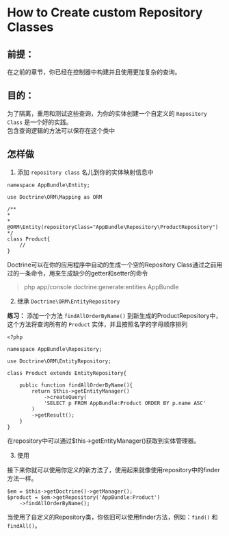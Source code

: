 # How to Create custom Repository Classes

## 前提：

在之前的章节，你已经在控制器中构建并且使用更加复杂的查询。

## 目的：

为了隔离，重用和测试这些查询，为你的实体创建一个自定义的 `Repository Class` 是一个好的实践。  
包含查询逻辑的方法可以保存在这个类中

## 怎样做

1. 添加 `repository class` 名儿到你的实体映射信息中
```
namespace AppBundle\Entity;

use Doctrine\ORM\Mapping as ORM

/**
*
* @ORM\Entity(repositoryClass="AppBundle\Repository\ProductRepository")
*/
class Product{
	//
}
```
Doctrine可以在你的应用程序中自动的生成一个空的Repository Class通过之前用过的一条命令，用来生成缺少的getter和setter的命令

>php app/console doctrine:generate:entities AppBundle

2. 继承 `Doctrine\ORM\EntityRepository`  

**练习：**
添加一个方法 `findAllOrderByName()` 到新生成的ProductRepository中，这个方法将查询所有的 `Product` 实体，并且按照名字的字母顺序排列  
```
<?php 

namespace AppBundle\Repository;

use Doctrine\ORM\EntityRepository;

class Product extends EntityRepository{
	
	public function findAllOrderByName(){
		return $this->getEntityManager()
			->createQuery(
			'SELECT p FROM AppBundle:Product ORDER BY p.name ASC'
		)
		->getResult();
	}
}
```

在repository中可以通过$this->getEntityManager()获取到实体管理器。

3. 使用  

接下来你就可以使用你定义的新方法了，使用起来就像使用repository中的finder方法一样。
```
$em = $this->getDoctrine()->getManager();
$product = $em->getRepository('AppBundle:Product')
	->findAllOrderByName();
```

当使用了自定义的Repository类，你依旧可以使用finder方法，例如：`find()` 和 `findAll()`。
